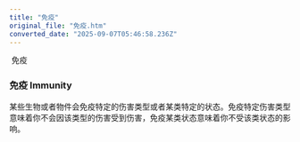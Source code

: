 ```yaml
---
title: "免疫"
original_file: "免疫.htm"
converted_date: "2025-09-07T05:46:58.236Z"
---
```


﻿ 免疫  

### 免疫 Immunity

某些生物或者物件会免疫特定的伤害类型或者某类特定的状态。免疫特定伤害类型意味着你不会因该类型的伤害受到伤害，免疫某类状态意味着你不受该类状态的影响。